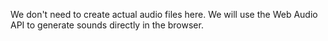 We don't need to create actual audio files here. We will use the Web Audio API to generate sounds directly in the browser.